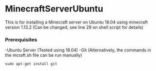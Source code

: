 # MinecraftServerUbuntu
This is for installing a Minecraft server on Ubuntu 18.04 using minecraft version 1.13.2 (Can be changed, see line 29 on shell script for details)
### Prerequisites
-Ubuntu Server (Tested using 18.04)
-Git (Alternatively, the commands in the mcraft.sh file can be run manually)
```
sudo apt-get install git 
```
